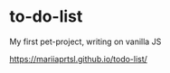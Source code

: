# to-do-list
My first pet-project, writing on vanilla JS

https://mariiaprtsl.github.io/todo-list/ 

